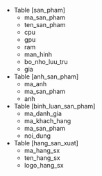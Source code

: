 * Table [san_pham]
  - ma_san_pham
  - ten_san_pham
  - cpu
  - gpu
  - ram
  - man_hinh
  - bo_nho_luu_tru
  - gia
* Table [anh_san_pham]
  - ma_anh
  - ma_san_pham
  - anh
* Table [binh_luan_san_pham]
  - ma_danh_gia
  - ma_khach_hang
  - ma_san_pham
  - noi_dung
* Table [hang_san_xuat]
  - ma_hang_sx
  - ten_hang_sx
  - logo_hang_sx
